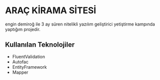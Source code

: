 # ARAÇ KİRAMA SİTESİ
engin demiroğ ile 3 ay süren nitelikli yazılım geliştirici yetiştirme kampında yaptığım projedir.

## Kullanılan Teknolojiler

- FluentValidation
- Autofac
- EntityFramework
- Mapper
